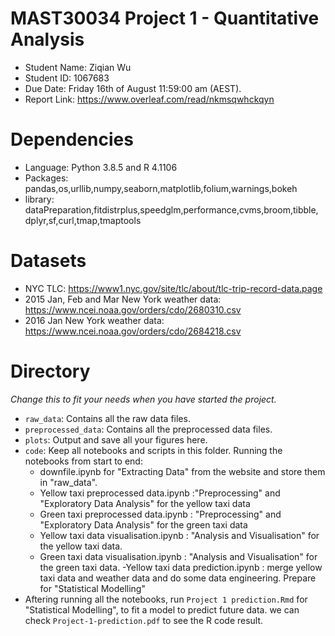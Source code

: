 # MAST30034 Project 1 - Quantitative Analysis
- Student Name: Ziqian Wu
- Student ID: 1067683
- Due Date: Friday 16th of August 11:59:00 am (AEST).
- Report Link: https://www.overleaf.com/read/nkmsqwhckqyn

# Dependencies
- Language: Python 3.8.5 and R 4.1106
- Packages: pandas,os,urllib,numpy,seaborn,matplotlib,folium,warnings,bokeh
- library: dataPreparation,fitdistrplus,speedglm,performance,cvms,broom,tibble,
            dplyr,sf,curl,tmap,tmaptools



# Datasets
- NYC TLC: https://www1.nyc.gov/site/tlc/about/tlc-trip-record-data.page
- 2015 Jan, Feb and Mar New York weather data: https://www.ncei.noaa.gov/orders/cdo/2680310.csv
- 2016 Jan New York weather data: https://www.ncei.noaa.gov/orders/cdo/2684218.csv


# Directory
_Change this to fit your needs when you have started the project._
- `raw_data`: Contains all the raw data files.  
- `preprocessed_data`: Contains all the preprocessed data files. 
- `plots`: Output and save all your figures here.
- `code`: Keep all notebooks and scripts in this folder. Running the notebooks 
    from start to end:
    - downfile.ipynb for "Extracting Data" from the website and store them in "raw_data".
    - Yellow taxi preprocessed data.ipynb :"Preprocessing" and "Exploratory Data Analysis" 
    for the yellow taxi data
    - Green taxi preprocessed data.ipynb : "Preprocessing" and "Exploratory Data Analysis" 
    for the green taxi data
    - Yellow taxi data visualisation.ipynb : "Analysis and Visualisation" for the 
    yellow taxi data.
    - Green taxi data visualisation.ipynb : "Analysis and Visualisation" for the 
    green taxi data.
    -Yellow taxi data prediction.ipynb : merge yellow taxi data and weather data
    and do some data engineering. Prepare for "Statistical Modelling"
-  Aftering running all the notebooks, run `Project 1 prediction.Rmd` for "Statistical 
Modelling", to fit a model to predict future data. we can check `Project-1-prediction.pdf`
to see the R code result.
